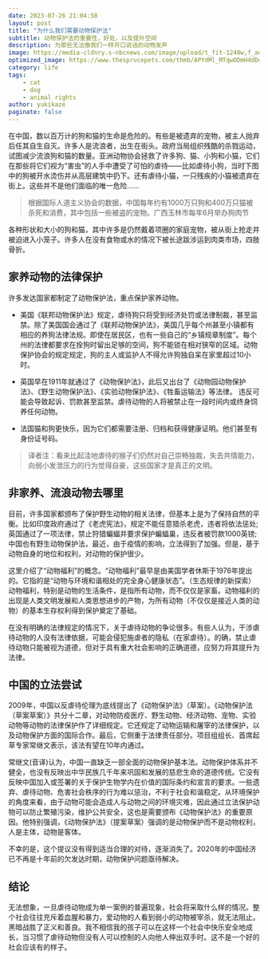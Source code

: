 ```yaml
---
date: 2023-07-26 21:04:58
layout: post
title: "为什么我们需要动物保护法"
subtitle: 动物保护法的重要性，好处，以及提升空间
description: 为那些无法像我们一样开口说话的动物发声
image: https://media-cldnry.s-nbcnews.com/image/upload/t_fit-1240w,f_auto,q_auto:best/rockcms/2022-07/220726-cat-theo-elise-ew-636p-6cd3b0.jpg
optimized_image: https://www.thesprucepets.com/thmb/APYdMl_MTqwODmH4dDqaY5q0UoE=/750x0/filters:no_upscale():max_bytes(150000):strip_icc():format(webp)/all-about-tabby-cats-552489-hero-a23a9118af8c477b914a0a1570d4f787.jpg
category: life
tags:
    - cat
    - dog
    - animal rights
author: yukikaze
paginate: false
---
```


在中国，数以百万计的狗和猫的生命是危险的。有些是被遗弃的宠物，被主人抛弃后任其自生自灭。许多人是流浪者，出生在街头。政府当局组织残酷的杀戮运动，试图减少流浪狗和猫的数量。亚洲动物协会拯救了许多狗、猫、小狗和小猫，它们在那些将它们视为“害虫”的人手中遭受了可怕的虐待——比如虐待小狗，当时下图中的狗被开水烫伤并从高层建筑中扔下。还有虐待小猫，一只残疾的小猫被遗弃在街上。这些并不是他们面临的唯一危险......

>根据国际人道主义协会的数据，中国每年约有1000万只狗和400万只猫被杀死和消费，其中包括一些被盗的宠物。广西玉林市每年6月举办狗肉节

各种形状和大小的狗和猫，其中许多是仍然戴着项圈的家庭宠物，被从街上抢走并被迫进入小笼子。许多人在没有食物或水的情况下被长途跋涉运到肉类市场，四肢骨折。

## 家养动物的法律保护

许多发达国家都制定了动物保护法，重点保护家养动物。

* 美国《联邦动物保护法》规定，虐待狗只将受到经济处罚或法律制裁，甚至监禁。除了美国国会通过了《联邦动物保护法》，美国几乎每个州甚至小镇都有相应的养狗法律法规。即使在居民区，也有一些自己的“乡镇规章制度”。每个州的法律都要求在拴狗时留出足够的空间，狗不能锁在相对狭窄的区域。动物保护协会的规定规定，狗的主人或监护人不得允许狗独自呆在家里超过10小时。

* 英国早在1911年就通过了《动物保护法》，此后又出台了《动物园动物保护法》、《野生动物保护法》、《实验动物保护法》、《牲畜运输法》等法律。 违反可能会导致起诉、罚款甚至监禁。虐待动物的人将被禁止在一段时间内或终身饲养任何动物。

* 法国猫和狗更快乐，因为它们都需要注册、归档和获得健康证明。他们甚至有身份证号码。

>译者注：看来比起洼地虐待的猴子们仍然对自己崇畅独裁，失去共情能力，向弱小发泄压力的行为觉得自豪，这些国家才是真正的文明。

## 非家养、流浪动物去哪里

目前，许多国家都颁布了保护野生动物的相关法律，但基本上是为了保持自然的平衡。比如印度政府通过了《老虎宪法》，规定不能任意猎杀老虎，违者将依法惩处;英国通过了一项法律，禁止狩猎蝙蝠并要求保护蝙蝠巢，违反者被罚款1000英镑;中国也有野生动物保护法，最近，由于疫情的影响，立法得到了加强。但是，基于动物自身的地位和权利，对动物的保护很少。

这里介绍了“动物福利”的概念。“动物福利”最早是由美国学者休斯于1976年提出的。它指的是“动物与环境和谐相处的完全身心健康状态”。（生态规律的新探索）动物福利，特别是动物的生活条件，是指所有动物，而不仅仅是家畜。动物福利的出现是人类文明发展和人类思想进步的产物，为所有动物（不仅仅是接近人类的动物）的基本生存权利得到保护奠定了基础。

在没有明确的法律规定的情况下，关于虐待动物的争论很多。有些人认为，干涉虐待动物的人没有法律依据，可能会侵犯施虐者的隐私（在家虐待）。的确，禁止虐待动物只能被视为道德，但对于具有重大社会影响的正确道德，应努力将其提升为法律。

## 中国的立法尝试

2009年，中国以反虐待伦理为底线提出了《动物保护法》（草案）。《动物保护法（草案草案）》共分十二章，对动物防疫医疗、野生动物、经济动物、宠物、实验动物等动物的法律保护作了详细规定。它还规定了动物运输和屠宰的法律保护，以及动物保护方面的国际合作。最后，它侧重于法律责任部分。项目组组长、首席起草专家常继文表示，该法有望在10年内通过。

常继文(音译)认为，中国一直缺乏一部全面的动物保护基本法。动物保护体系并不健全，也没有反映出中华民族几千年来巩固和发展的慈悲生命的道德传统。它没有反映中国加入或签署的关于保护生物学内在价值的国际条约和宣言的要求。一些遗弃、虐待动物、危害社会秩序的行为难以惩治，不利于社会和谐稳定。从环境保护的角度来看，由于动物可能会造成人与动物之间的环境灾难，因此通过立法保护动物可以防止繁殖污染，维护公共安全，这也是需要颁布《动物保护法》的重要原因。他特别强调，《动物保护法》（提案草案）强调的是动物保护而不是动物权利，人是主体，动物是客体。

不幸的是，这个提议没有得到适当合理的对待，逐渐消失了。2020年的中国经济已不再是十年前的欠发达时期，动物保护问题亟待解决。

## 结论

无法想象，一旦虐待动物成为单一案例的普遍现象，社会将采取什么样的情况。整个社会往往充斥着血腥和暴力，爱动物的人看到弱小的动物被宰杀，就无法阻止。黑暗战胜了正义和善良。我不相信我的孩子可以在这样一个社会中快乐安全地成长，当习惯了虐待动物但没有人可以控制的人向他人伸出双手时。这不是一个好的社会应该有的样子。

